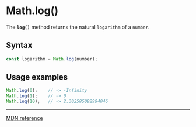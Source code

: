 # Math.log()

The **`log()`** method returns the natural `logarithm` of a `number`.

## Syntax

```js
const logarithm = Math.log(number);
```

## Usage examples

```js
Math.log(0);    // -> -Infinity
Math.log(1);    // -> 0
Math.log(10);   // -> 2.302585092994046
```

---

[MDN reference](https://developer.mozilla.org/en-US/docs/Web/JavaScript/Reference/Global_Objects/Math/log)
